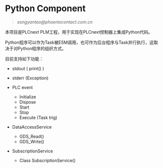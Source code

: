 # Python Component

> <address>songyantao@phoenixcontact.com.cn</address>

本项目是PLCnext PLM工程，用于实现在PLCnext控制器上集成Python代码。

Python程序可以作为Task被ESM调用，也可作为后台程序与Task并行执行，这取决于对Python程序的组织方式。

目前支持如下功能：

+ stdout ( print() )

+ stderr  (Exception)

+ PLC event 

  + Initialize
  + Dispose
  + Start
  + Stop
  + Execute (Task trig)

+ DataAccessService

  + GDS_Read()
  + GDS_Write()

+ SubscriptionService

  + Class SubscriptionService()

    

